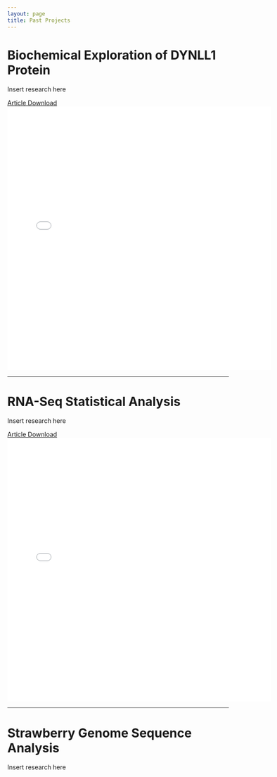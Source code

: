 ```yaml
---
layout: page
title: Past Projects
---
```


# Biochemical Exploration of DYNLL1 Protein
Insert research here


[Article Download](https://www.tmbio.me/assets/img/LC8_article.pdf)
<embed src="/assets/img/LC8_article.pdf" width="600" height="600" 
 type="application/pdf">
 
--- 
# RNA-Seq Statistical Analysis
Insert research here


[Article Download](https://www.tmbio.me/assets/img/RNASeq_article.pdf)
<embed src="/assets/img/RNASeq_article.pdf" width="600" height="600"
 type="application/pdf">
 
---
# Strawberry Genome Sequence Analysis
Insert research here


